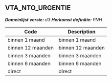 ## VTA_NTO_URGENTIE

*__Domeinlijst versie:__ d3*
*__Herkomst definitie:__ PNH*

|__Code__ |__Description__	|
|	---	|	---	|
| binnen 1 maand | binnen 1 maand |
| binnen 12 maanden | binnen 12 maanden |
| binnen 3 maanden | binnen 3 maanden |
| binnen 6 maanden | binnen 6 maanden |
| direct | direct |
